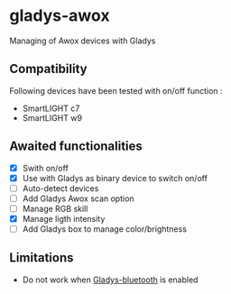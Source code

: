 # gladys-awox
Managing of Awox devices with Gladys

## Compatibility
Following devices have been tested with on/off function :
 * SmartLIGHT c7
 * SmartLIGHT w9

## Awaited functionalities
 - [x] Swith on/off
 - [x] Use with Gladys as binary device to switch on/off
 - [ ] Auto-detect devices
 - [ ] Add Gladys Awox scan option
 - [ ] Manage RGB skill
 - [x] Manage ligth intensity
 - [ ] Add Gladys box to manage color/brightness

## Limitations
 - Do not work when [Gladys-bluetooth](https://github.com/GladysProject/gladys-bluetooth) is enabled
